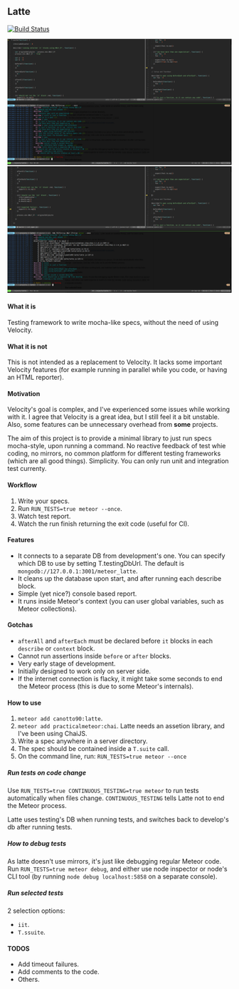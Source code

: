 ## Latte

[![Build Status](https://travis-ci.org/taromero/latte.svg?branch=master)](https://travis-ci.org/taromero/latte)

![](https://raw.githubusercontent.com/taromero/latte/master/readme_images/latte.png)
![](https://raw.githubusercontent.com/taromero/latte/master/readme_images/latte_failure_example.png)

#### What it is

Testing framework to write mocha-like specs, without the need of using Velocity.

#### What it is not

This is not intended as a replacement to Velocity. It lacks some important Velocity features (for example running in parallel while you code, or having an HTML reporter).

#### Motivation

Velocity's goal is complex, and I've experienced some issues while working with it. I agree that Velocity is a great idea, but I still feel it a bit unstable. Also, some features can be unnecessary overhead from **some** projects.

The aim of this project is to provide a minimal library to just run specs mocha-style, upon running a command. No reactive feedback of test whie coding, no mirrors, no common platform for different testing frameworks (which are all good things). Simplicity. You can only run unit and integration test currenty.

#### Workflow

1. Write your specs.
2. Run `RUN_TESTS=true meteor --once`.
3. Watch test report.
4. Watch the run finish returning the exit code (useful for CI).

#### Features

- It connects to a separate DB from development's one. You can specify which DB to use by setting T.testingDbUrl. The default is `mongodb://127.0.0.1:3001/meteor_latte`.
- It cleans up the database upon start, and after running each describe block.
- Simple (yet nice?) console based report.
- It runs inside Meteor's context (you can user global variables, such as Meteor collections).

#### Gotchas

- `afterAll` and `afterEach` must be declared before `it` blocks in each `describe` or `context` block.
- Cannot run assertions inside `before` or `after` blocks.
- Very early stage of development.
- Initially designed to work only on server side.
- If the internet connection is flacky, it might take some seconds to end the Meteor process (this is due to some Meteor's internals).

#### How to use

1. `meteor add canotto90:latte`.
2. `meteor add practicalmeteor:chai`. Latte needs an assetion library, and I've been using ChaiJS.
2. Write a spec anywhere in a server directory.
3. The spec should be contained inside a `T.suite` call.
5. On the command line, run: `RUN_TESTS=true meteor --once`

##### Run tests on code change

Use `RUN_TESTS=true CONTINUOUS_TESTING=true meteor` to run tests automatically when files change. `CONTINUOUS_TESTING` tells Latte not to end the Meteor process.

Latte uses testing's DB when running tests, and switches back to develop's db after running tests.

##### How to debug tests

As latte doesn't use mirrors, it's just like debugging regular Meteor code. Run `RUN_TESTS=true meteor debug`, and either use node inspector or node's CLI tool (by running `node debug localhost:5858` on a separate console).

##### Run selected tests

2 selection options:

- `iit`.
- `T.ssuite`.

#### TODOS

- Add timeout failures.
- Add comments to the code.
- Others.
